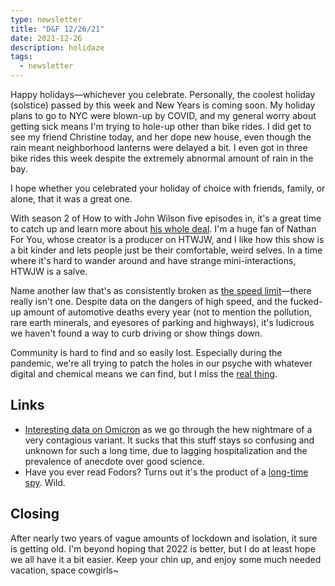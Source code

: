 ```yaml
---
type: newsletter
title: "D&F 12/26/21"
date: 2021-12-26
description: holidaze
tags:
  - newsletter
---
```


Happy holidays—whichever you celebrate. Personally, the coolest holiday (solstice) passed by this week and New Years is coming soon. My holiday plans to go to NYC were blown-up by COVID, and my general worry about getting sick means I'm trying to hole-up other than bike rides. I did get to see my friend Christine today, and her dope new house, even though the rain meant neighborhood lanterns were delayed a bit. I even got in three bike rides this week despite the extremely abnormal amount of rain in the bay. 

I hope whether you celebrated your holiday of choice with friends, family, or alone, that it was a great one. 

With season 2 of How to with John Wilson five episodes in, it's a great time to catch up and learn more about [his whole deal](https://www.nytimes.com/2021/12/07/magazine/how-to-john-wilson.html). I'm a huge fan of Nathan For You, whose creator is a producer on HTWJW, and I like how this show is a bit kinder and lets people just be their comfortable, weird selves. In a time where it's hard to wander around and have strange mini-interactions, HTWJW is a salve.

Name another law that's as consistently broken as [the speed limit](https://slate.com/business/2021/12/speed-limit-americas-most-broken-law-history.html)—there really isn't one. Despite data on the dangers of high speed, and the fucked-up amount of automotive deaths every year (not to mention the pollution, rare earth minerals, and eyesores of parking and highways), it's ludicrous we haven't found a way to curb driving or show things down. 

Community is hard to find and so easily lost. Especially during the pandemic, we're all trying to patch the holes in our psyche with whatever digital and chemical means we can find, but I miss the [real thing](https://longreads.com/2021/07/22/i-miss-it-all-devin-kelly/). 

## Links

- [Interesting data on Omicron](https://yourlocalepidemiologist.substack.com/p/omicron-update-dec-22) as we go through the hew nightmare of a very contagious variant. It sucks that this stuff stays so confusing and unknown for such a long time, due to lagging hospitalization and the prevalence of anecdote over good science. 
- Have you ever read Fodors? Turns out it's the product of a [long-time spy](https://www.thedailybeast.com/the-cia-spy-who-reinvented-the-travel-guide). Wild.

## Closing

After nearly two years of vague amounts of lockdown and isolation, it sure is getting old. I'm beyond hoping that 2022 is better, but I do at least hope we all have it a bit easier. Keep your chin up, and enjoy some much needed vacation, space cowgirls~